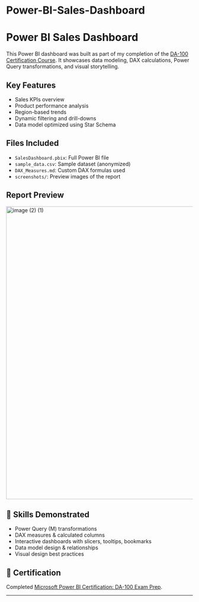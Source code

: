 # Power-BI-Sales-Dashboard
# Power BI Sales Dashboard

This Power BI dashboard was built as part of my completion of the [DA-100 Certification Course](https://cupe1734.udemy.com/course/microsoft-power-bi-certification-da-100-exam-prep/). It showcases data modeling, DAX calculations, Power Query transformations, and visual storytelling.

##  Key Features

- Sales KPIs overview
- Product performance analysis
- Region-based trends
- Dynamic filtering and drill-downs
- Data model optimized using Star Schema

##  Files Included

- `SalesDashboard.pbix`: Full Power BI file
- `sample_data.csv`: Sample dataset (anonymized)
- `DAX_Measures.md`: Custom DAX formulas used
- `screenshots/`: Preview images of the report

##  Report Preview


<img width="1585" height="790" alt="image (2) (1)" src="https://github.com/user-attachments/assets/664a87a0-d5a8-4ddc-823e-a94c7b6758cd" />

## 🧠 Skills Demonstrated

- Power Query (M) transformations  
- DAX measures & calculated columns  
- Interactive dashboards with slicers, tooltips, bookmarks  
- Data model design & relationships  
- Visual design best practices

## 📜 Certification

Completed [Microsoft Power BI Certification: DA-100 Exam Prep](https://cupe1734.udemy.com/course/microsoft-power-bi-certification-da-100-exam-prep/).

---


